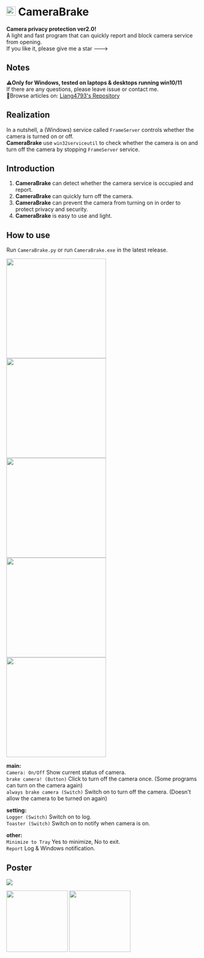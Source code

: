 # <img src="https://s2.loli.net/2023/05/26/IlQH3gnayib7Yvz.png" style="height: 24px;"> CameraBrake
**Camera privacy protection ver2.0!**  
A light and fast program that can quickly report and block camera service from opening.  
If you like it, please give me a star --->  

## Notes
**⚠️Only for Windows, tested on laptops & desktops running win10/11**  
If there are any questions, please leave issue or contact me.  
🔗Browse articles on: [Liang4793's Repository](https://liang4793.github.io/docs/P002-doc.html)  

## Realization
In a nutshell, a (Windows) service called `FrameServer` controls whether the camera is turned on or off.  
**CameraBrake** use `win32serviceutil` to check whether the camera is on and turn off the camera by stopping `FrameServer` service.  

## Introduction
1. **CameraBrake** can detect whether the camera service is occupied and report.  
2. **CameraBrake** can quickly turn off the camera.  
3. **CameraBrake** can prevent the camera from turning on in order to protect privacy and security.  
4. **CameraBrake** is easy to use and light.  

## How to use  
Run `CameraBrake.py` or run `CameraBrake.exe` in the latest release.   

<img src="https://s2.loli.net/2025/02/06/GplS4vemK3ZHUVr.png" style="width: 260px; height: auto"/>
<img src="https://s2.loli.net/2025/02/06/evVwhXn1f2JWxRK.png" style="width: 260px; height: auto"/>

<img src="https://s2.loli.net/2025/02/06/9O3HTlVhwcJIy2b.png" style="width: 260px; height: auto"/>
<img src="https://s2.loli.net/2025/02/06/SFhI6osjXmzTdnZ.png" style="width: 260px; height: auto"/>

<img src="https://s2.loli.net/2025/02/06/4T5gXuZnSFJqiAl.png" style="width: 260px; height: auto"/>

**main:**  
`Camera: On/Off` Show current status of camera.  
`brake camera! (Button)` Click to turn off the camera once. (Some programs can turn on the camera again)  
`always brake camera (Switch)` Switch on to turn off the camera. (Doesn't allow the camera to be turned on again)  

**setting:**  
`Logger (Switch)` Switch on to log.  
`Toaster (Switch)` Switch on to notify when camera is on.  

**other:**  
`Minimize to Tray` Yes to minimize, No to exit.  
`Report` Log & Windows notification.  

## Poster
<img src="https://s2.loli.net/2025/02/06/cGH4qPC2rg5YVXB.png" style="width: auto; height: auto"/>

<a href="https://liang4793.github.io/" target="_blank"><img src="https://s2.loli.net/2024/07/12/4FNfqDjn231UgIG.png" style="width: 160px; height: auto"></a>
<a href="https://liang4793.github.io/" target="_blank"><img src="https://s2.loli.net/2024/07/12/EGrRQfFSNcvqxdh.png" style="width: 160px; height: auto"></a>
